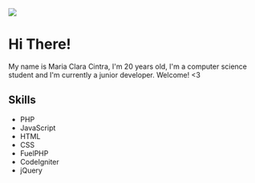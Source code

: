<img src="https://i.pinimg.com/originals/a1/12/2f/a1122fd58f197982b938ca698e677e0f.jpg">

# Hi There!
<p> My name is Maria Clara Cintra, I'm 20 years old, I'm a computer science student and I'm currently a junior developer. Welcome! <3 </p>

## Skills
- PHP
- JavaScript
- HTML
- CSS
- FuelPHP
- CodeIgniter
- jQuery
